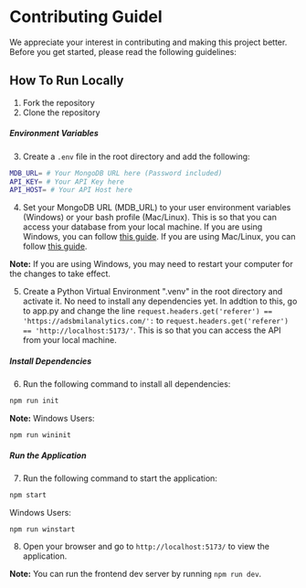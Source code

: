 # Contributing Guidel

We appreciate your interest in contributing and making this project better. Before you get started, please read the following guidelines:

## How To Run Locally

1. Fork the repository
2. Clone the repository

##### Environment Variables

3. Create a `.env` file in the root directory and add the following:

```bash
MDB_URL= # Your MongoDB URL here (Password included)
API_KEY= # Your API Key here
API_HOST= # Your API Host here
```

4. Set your MongoDB URL (MDB_URL) to your user environment variables (Windows) or your bash profile (Mac/Linux). This is so that you can access your database from your local machine. If you are using Windows, you can follow [this guide][win]. If you are using Mac/Linux, you can follow [this guide][bash].

**Note:** If you are using Windows, you may need to restart your computer for the changes to take effect.

5. Create a Python Virtual Environment ".venv" in the root directory and activate it. No need to install any dependencies yet. In addtion to this, go to app.py and change the line `request.headers.get('referer') == 'https://adsbmilanalytics.com/':` to `request.headers.get('referer') == 'http://localhost:5173/'`. This is so that you can access the API from your local machine.

##### Install Dependencies

6. Run the following command to install all dependencies:

```bash
npm run init
```

**Note:** Windows Users:

```batch
npm run wininit
```

##### Run the Application

7. Run the following command to start the application:

```bash
npm start
```

Windows Users:

```batch
npm run winstart
```

8. Open your browser and go to `http://localhost:5173/` to view the application.

**Note:** You can run the frontend dev server by running `npm run dev`.

[bash]: https://www.twilio.com/blog/2017/01/how-to-set-environment-variables.html
[win]: https://www.architectryan.com/2018/08/31/how-to-change-environment-variables-on-windows-10/
